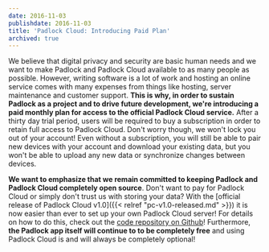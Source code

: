 ```yaml
---
date: 2016-11-03
publishdate: 2016-11-03
title: 'Padlock Cloud: Introducing Paid Plan'
archived: true
---
```


We believe that digital privacy and security are basic human needs and we want
to make Padlock and Padlock Cloud available to as many people as possible. However,
writing software is a lot of work and hosting an online service comes with many
expenses from things like hosting, server maintenance and customer support.
**This is why, in order to sustain Padlock as a project and to drive future
development, we're introducing a paid monthly plan for access to the official
Padlock Cloud service.** After a thirty day trial period, users will be
required to buy a subscription in order to retain full access to Padlock Cloud.
Don't worry though, we won't lock you out of your account! Even without a
subscription, you will still be able to pair new devices with your account and
download your existing data, but you won't be able to upload any new data or
synchronize changes between devices.

**We want to emphasize that we remain committed to keeping Padlock and Padlock
Cloud completely open source**. Don't want to pay for Padlock Cloud or simply
don't trust us with storing your data? With the [official release of Padlock
Cloud v1.0]({{< relref "pc-v1.0-released.md" >}}) it is now easier than ever to
set up your own Padlock Cloud server! For details on how to do this, check out
the [code repository on Github](https://github.com/maklesoft/padlock-cloud)!
Furthermore, **the Padlock app itself will continue to to be completely free**
and using Padlock Cloud is and will always be completely optional!
